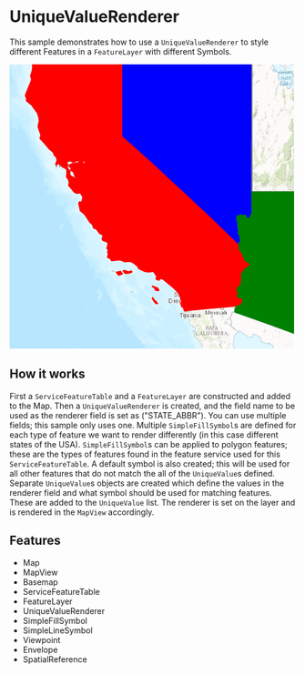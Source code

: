 # UniqueValueRenderer

This sample demonstrates how to use a `UniqueValueRenderer` to style different Features in a `FeatureLayer` with different Symbols.

![](screenshot.png)

## How it works
First a `ServiceFeatureTable` and a `FeatureLayer` are constructed and added to the Map. Then a `UniqueValueRenderer` is created, and the field name to be used as the renderer field is set as ("STATE_ABBR"). You can use multiple fields; this sample only uses one. Multiple `SimpleFillSymbol`s are defined for each type of feature we want to render differently (in this case different states of the USA). `SimpleFillSymbol`s can be applied to polygon features; these are the types of features found in the feature service used for this `ServiceFeatureTable`. A default symbol is also created; this will be used for all other features that do not match the all of the `UniqueValue`s defined. Separate `UniqueValue`s objects are created which define the values in the renderer field and what symbol should be used for matching features. These are added to the `UniqueValue` list. The renderer is set on the layer and is rendered in the `MapView` accordingly.

## Features
- Map
- MapView
- Basemap
- ServiceFeatureTable
- FeatureLayer
- UniqueValueRenderer
- SimpleFillSymbol
- SimpleLineSymbol
- Viewpoint
- Envelope
- SpatialReference
